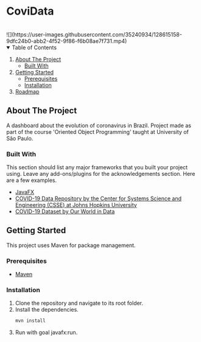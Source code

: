 # CoviData

<!-- PROJECT LOGO -->
<br />
![](https://user-images.githubusercontent.com/35240934/128615158-9dfc24b0-abb2-4f52-9f86-f6b08ae7f731.mp4)


<!-- TABLE OF CONTENTS -->
<details open="open">
  <summary>Table of Contents</summary>
  <ol>
    <li>
      <a href="#about-the-project">About The Project</a>
      <ul>
        <li><a href="#built-with">Built With</a></li>
      </ul>
    </li>
    <li>
      <a href="#getting-started">Getting Started</a>
      <ul>
        <li><a href="#prerequisites">Prerequisites</a></li>
        <li><a href="#installation">Installation</a></li>
      </ul>
    </li>
    <li><a href="#roadmap">Roadmap</a></li>
  </ol>
</details>



<!-- ABOUT THE PROJECT -->
## About The Project

A dashboard about the evolution of coronavirus in Brazil. Project made as part of the course 'Oriented Object Programming' taught at University of São Paulo.


### Built With

This section should list any major frameworks that you built your project using. Leave any add-ons/plugins for the acknowledgements section. Here are a few examples.
* [JavaFX](https://openjfx.io/)
* [COVID-19 Data Repository by the Center for Systems Science and Engineering (CSSE) at Johns Hopkins University](https://github.com/CSSEGISandData/COVID-19)
* [COVID-19 Dataset by Our World in Data](https://github.com/owid/covid-19-data/tree/master/)



<!-- GETTING STARTED -->
## Getting Started

This project uses Maven for package management.

### Prerequisites

* [Maven](https://maven.apache.org/)

### Installation

1. Clone the repository and navigate to its root folder.
2. Install the dependencies.
   ```sh
   mvn install
   ```
3. Run with goal javafx:run.
